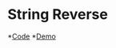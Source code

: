 # String Reverse
*[Code](https://github.com/Mariana88/String-Reverse)
*[Demo](https://mariana88.github.io/String-Reverse/)
